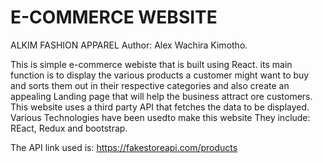 # E-COMMERCE WEBSITE 

ALKIM FASHION APPAREL
Author: Alex Wachira Kimotho.

This is  simple e-commerce webiste that is built using React. its main function is to display the various products a customer might want to buy and sorts them out in their respective categories and also create an appealing Landing page that will help the business attract ore customers. This website uses a third party API that fetches the data to be displayed. Various Technologies have been usedto make this website They include: REact, Redux and bootstrap.

The API link used is: https://fakestoreapi.com/products



